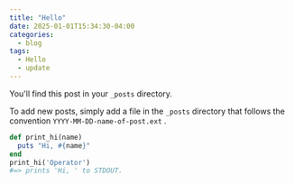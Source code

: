 ```yaml
---
title: "Hello"
date: 2025-01-01T15:34:30-04:00
categories:
  - blog
tags:
  - Hello
  - update
---
```


You'll find this post in your `_posts` directory. 

To add new posts, simply add a file in the `_posts` directory that follows the convention `YYYY-MM-DD-name-of-post.ext` .

```ruby
def print_hi(name)
  puts "Hi, #{name}"
end
print_hi('Operator')
#=> prints 'Hi, ' to STDOUT.
```
